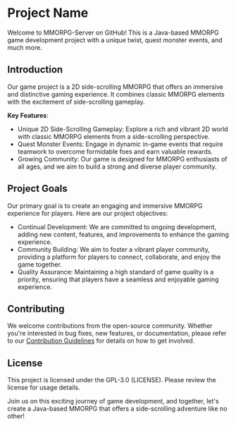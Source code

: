 # Project Name

Welcome to MMORPG-Server on GitHub! This is a Java-based MMORPG game development project with a unique twist, quest monster events, and much more.

## Introduction

Our game project is a 2D side-scrolling MMORPG that offers an immersive and distinctive gaming experience. It combines classic MMORPG elements with the excitement of side-scrolling gameplay.

**Key Features**:
- Unique 2D Side-Scrolling Gameplay: Explore a rich and vibrant 2D world with classic MMORPG elements from a side-scrolling perspective.
- Quest Monster Events: Engage in dynamic in-game events that require teamwork to overcome formidable foes and earn valuable rewards.
- Growing Community: Our game is designed for MMORPG enthusiasts of all ages, and we aim to build a strong and diverse player community.

## Project Goals

Our primary goal is to create an engaging and immersive MMORPG experience for players. Here are our project objectives:

- Continual Development: We are committed to ongoing development, adding new content, features, and improvements to enhance the gaming experience.
- Community Building: We aim to foster a vibrant player community, providing a platform for players to connect, collaborate, and enjoy the game together.
- Quality Assurance: Maintaining a high standard of game quality is a priority, ensuring that players have a seamless and enjoyable gaming experience.

## Contributing

We welcome contributions from the open-source community. Whether you're interested in bug fixes, new features, or documentation, please refer to our [Contribution Guidelines](CONTRIBUTING.md) for details on how to get involved.

## License

This project is licensed under the GPL-3.0 (LICENSE). Please review the license for usage details.

Join us on this exciting journey of game development, and together, let's create a Java-based MMORPG that offers a side-scrolling adventure like no other!
